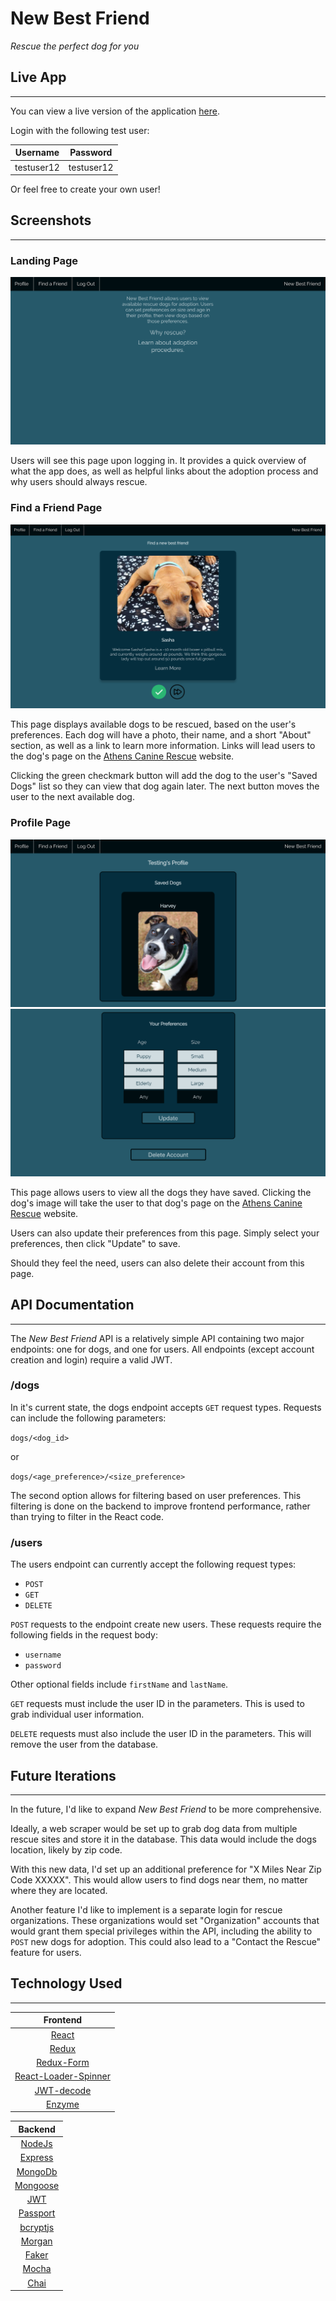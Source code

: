 # New Best Friend

_Rescue the perfect dog for you_

## Live App
---
You can view a live version of the application [here](https://new-best-friend.herokuapp.com "New Best Friend").

Login with the following test user:

| Username | Password |
|:--------:|:--------:|
|testuser12|testuser12|

Or feel free to create your own user!

## Screenshots
---
### Landing Page
![Landing Page](./public/images/landingpage.png "Landing Page")

Users will see this page upon logging in. It provides a quick overview of what the app does, as well as helpful links about the adoption process and why users should always rescue.

### Find a Friend Page
![Find a Friend Page](./public/images/findfriend.png "Find a Friend Page")

This page displays available dogs to be rescued, based on the user's preferences. Each dog will have a photo, their name, and a short "About" section, as well as a link to learn more information. Links will lead users to the dog's page on the [Athens Canine Rescue](http://athenscaninerescue.com/) website.

Clicking the green checkmark button will add the dog to the user's "Saved Dogs" list so they can view that dog again later. The next button moves the user to the next available dog.

### Profile Page
![Profile Page 1](./public/images/profile1.png)
![Profile Page 2](./public/images/profile2.png)

This page allows users to view all the dogs they have saved. Clicking the dog's image will take the user to that dog's page on the [Athens Canine Rescue](http://athenscaninerescue.com/) website.

Users can also update their preferences from this page. Simply select your preferences, then click "Update" to save.

Should they feel the need, users can also delete their account from this page.

## API Documentation
---
The _New Best Friend_ API is a relatively simple API containing two major endpoints: one for dogs, and one for users. All endpoints (except account creation and login) require a valid JWT.

### /dogs

In it's current state, the dogs endpoint accepts `GET` request types. Requests can include the following parameters:

`dogs/<dog_id>`

or

`dogs/<age_preference>/<size_preference>`

The second option allows for filtering based on user preferences. This filtering is done on the backend to improve frontend performance, rather than trying to filter in the React code.

### /users

The users endpoint can currently accept the following request types:

* `POST`
* `GET`
* `DELETE`

`POST` requests to the endpoint create new users. These requests require the following fields in the request body:

*  `username`
*  `password`

Other optional fields include `firstName` and `lastName`.

`GET` requests must include the user ID in the parameters. This is used to grab individual user information.

`DELETE` requests must also include the user ID in the parameters. This will remove the user from the database.

## Future Iterations
---
In the future, I'd like to expand _New Best Friend_ to be more comprehensive.

Ideally, a web scraper would be set up to grab dog data from multiple rescue sites and store it in the database. This data would include the dogs location, likely by zip code.

With this new data, I'd set up an additional preference for "X Miles Near Zip Code XXXXX". This would allow users to find dogs near them, no matter where they are located.

Another feature I'd like to implement is a separate login for rescue organizations. These organizations would set "Organization" accounts that would grant them special privileges within the API, including the ability to `POST` new dogs for adoption. This could also lead to a "Contact the Rescue" feature for users.

## Technology Used
---
| Frontend |
| :------: |
| [React](https://reactjs.org/) |
| [Redux](https://redux.js.org/) |
| [Redux-Form](https://redux-form.com/8.1.0/)|
| [React-Loader-Spinner](https://www.npmjs.com/package/react-loader-spinner) |
| [JWT-decode](https://www.npmjs.com/package/jwt-decode) |
| [Enzyme](https://airbnb.io/enzyme/) |

| Backend |
| :-----: |
| [NodeJs](https://nodejs.org/en/about/) |
| [Express](https://expressjs.com/) |
| [MongoDb](https://www.mongodb.com/) |
| [Mongoose](https://mongoosejs.com/) |
| [JWT](https://jwt.io/) |
| [Passport](http://www.passportjs.org/) |
| [bcryptjs](https://www.npmjs.com/package/bcryptjs) |
| [Morgan](https://www.npmjs.com/package/morgan/v/1.1.1) |
| [Faker](https://www.npmjs.com/package/faker) |
| [Mocha](https://mochajs.org/) |
| [Chai](https://www.chaijs.com/) |
